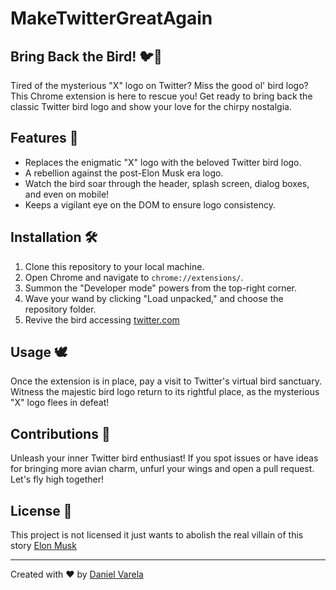 # MakeTwitterGreatAgain
## Bring Back the Bird! 🐦🚀

Tired of the mysterious "X" logo on Twitter? Miss the good ol' bird logo? This Chrome extension is here to rescue you! Get ready to bring back the classic Twitter bird logo and show your love for the chirpy nostalgia.

## Features 🎉

- Replaces the enigmatic "X" logo with the beloved Twitter bird logo.
- A rebellion against the post-Elon Musk era logo.
- Watch the bird soar through the header, splash screen, dialog boxes, and even on mobile!
- Keeps a vigilant eye on the DOM to ensure logo consistency.

## Installation 🛠️

1. Clone this repository to your local machine.
2. Open Chrome and navigate to `chrome://extensions/`.
3. Summon the "Developer mode" powers from the top-right corner.
4. Wave your wand by clicking "Load unpacked," and choose the repository folder.
5. Revive the bird accessing [twitter.com](https://twitter.com)

## Usage 🕊️

Once the extension is in place, pay a visit to Twitter's virtual bird sanctuary. Witness the majestic bird logo return to its rightful place, as the mysterious "X" logo flees in defeat!

## Contributions 👥

Unleash your inner Twitter bird enthusiast! If you spot issues or have ideas for bringing more avian charm, unfurl your wings and open a pull request. Let's fly high together!

## License 📜

This project is not licensed it just wants to abolish the real villain of this story [Elon Musk](https://i.ytimg.com/vi/9BNMVDIJKrQ/maxresdefault.jpg)

---

Created with ❤️ by [Daniel Varela](https://github.com/danivs10)
